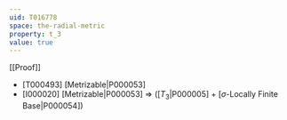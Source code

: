 ```yaml
---
uid: T016778
space: the-radial-metric
property: t_3
value: true
---
```

[[Proof]]

* [T000493] [Metrizable|P000053]
* [I000020] [Metrizable|P000053] => ([$T_3$|P000005] + [$\sigma$-Locally Finite Base|P000054])

